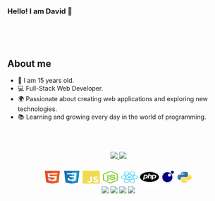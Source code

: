 ### Hello! I am David 👋 

<br />
<br />
<br />

## About me
- 👦 I am 15 years old.
- 💻 Full-Stack Web Developer.
- 🌍 Passionate about creating web applications and exploring new technologies.
- 📚 Learning and growing every day in the world of programming.

<br />
<br />
<br />
<div align="center">
   <a href="https://github.com/Davipps">
      <img height="180em" src="https://github-readme-stats.vercel.app/api?username=Davipps&show_icons=true&theme=radical"/>
      <img height="180em" src="https://github-readme-stats.vercel.app/api/top-langs/?username=Davipps&layout=compact&theme=radical"/>
   </a>
</div>

<div align="center" style="display: inline_block"><br>
   <img align="center" alt="html" height="30" width="40" src="https://raw.githubusercontent.com/devicons/devicon/master/icons/html5/html5-original.svg">
   <img align="center" alt="css" height="30" width="40" src="https://raw.githubusercontent.com/devicons/devicon/master/icons/css3/css3-original.svg">
   <img align="center" alt="js" height="30" width="40" src="https://raw.githubusercontent.com/devicons/devicon/master/icons/javascript/javascript-plain.svg">
   <img align="center" alt="nodejs" height="30" width="40" src="https://raw.githubusercontent.com/devicons/devicon/master/icons/nodejs/nodejs-plain.svg">
   <img align="center" alt="react" height="30" width="40" src="https://raw.githubusercontent.com/devicons/devicon/master/icons/react/react-original.svg">
   <img align="center" alt="php" height="43" width="43" src="https://raw.githubusercontent.com/devicons/devicon/master/icons/php/php-plain.svg">
   <img align="center" alt="lua" height="30" width="30" src="https://raw.githubusercontent.com/devicons/devicon/master/icons/lua/lua-original.svg">

   <img align="center" alt="python" height="30" width="40" src="https://raw.githubusercontent.com/devicons/devicon/master/icons/python/python-original.svg">
</div>



<div align="center">
   <a href="https://youtube.com/@daviz7_01?si=LpOFLQLan0iVMBq5" target="_blank"><img src="https://img.shields.io/badge/YouTube-FF0000?style=for-the-badge&logo=youtube&logoColor=white" target="_blank"></a>
   <a href="https://instagram.com/daviz701" target="_blank"><img src="https://img.shields.io/badge/-Instagram-%23E4405F?style=for-the-badge&logo=instagram&logoColor=white" target="_blank"></a>
   <a href="mailto:josedavigoncalvessilva@gmail.com"><img src="https://img.shields.io/badge/-Gmail-%23333?style=for-the-badge&logo=gmail&logoColor=white" target="_blank"></a>
   <a href="https://linkedin.com/in/Jose-Davi-Silva" target="_blank"><img src="https://img.shields.io/badge/-LinkedIn-%230077B5?style=for-the-badge&logo=linkedin&logoColor=white" target="_blank"></a>
</div>
